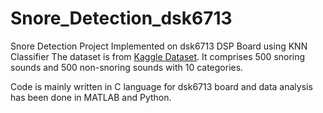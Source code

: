 # Snore_Detection_dsk6713
Snore Detection Project Implemented on dsk6713 DSP Board using KNN Classifier
The dataset is from [Kaggle Dataset](https://www.kaggle.com/datasets/tareqkhanemu/snoring).
It comprises 500 snoring sounds and 500 non-snoring sounds with 10 categories.

Code is mainly written in C language for dsk6713 board and data analysis has been done in MATLAB and Python.


